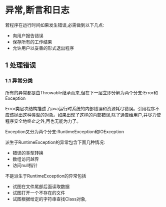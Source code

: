 # 异常,断言和日志

若程序在运行时间如果发生错误,必需做到以下几点:

* 向用户报告错误
* 保存所有的工作结果
* 允许用户以妥善的形式退出程序

## 1 处理错误

### 1.1 异常分类

所有的异常都是由Throwable继承而来,但在下一层立即分解为两个分支:Error和Exception

Error类层次结构描述了java运行时系统的内部错误和资源耗尽错误。引用程序不应该抛出这种类型的对象。如果出现了这样的内部错误,除了通告给用户,并尽力使程序安全地终止之外,再也无能为力了。

Exception又分为两个分支:RuntimeException和IOException

派生于RuntimeException的异常包含下面几种情况:

* 错误的类型转换
* 数组访问越界
* 访问null指针

不是派生于RuntimeException的异常包括

* 试图在文件尾部后面读取数据
* 试图打开一个不存在的文件
* 试图根据给定的字符串查找Class对象,